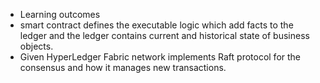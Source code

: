 - Learning outcomes
- smart contract defines the executable logic which add facts to the ledger and the ledger contains current and historical state of business objects.
- Given HyperLedger Fabric network implements Raft protocol for the consensus and how it manages new transactions.